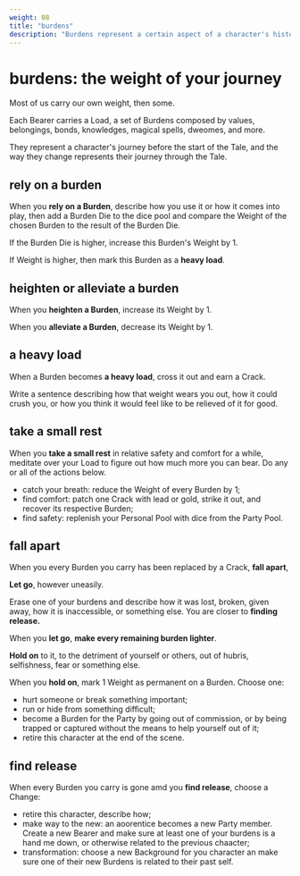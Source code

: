 ```yaml
---
weight: 08
title: "burdens"
description: "Burdens represent a certain aspect of a character's history, the lessosn they learned, the meterial possessions they carry around, and more."
---
```


# burdens: the weight of your journey

Most of us carry our own weight, then some.

Each Bearer carries a Load, a set of Burdens composed by values, belongings, bonds, knowledges, magical spells, dweomes, and more.

They represent a character's journey before the start of the Tale, and the way they change represents their journey through the Tale.

## rely on a burden

When you **rely on a Burden**, describe how you use it or how it comes into play, then add a Burden Die to the dice pool and compare the Weight of the chosen Burden to the result of the Burden Die.

If the Burden Die is higher, increase this Burden's Weight by 1.

If Weight is higher, then mark this Burden as a **heavy load**.

## heighten or alleviate a burden

When you **heighten a Burden**, increase its Weight by 1.

When you **alleviate a Burden**, decrease its Weight by 1.

## a heavy load

When a Burden becomes **a heavy load**, cross it out and earn a Crack.

Write a sentence describing how that weight wears you out, how it could crush you, or how you think it would feel like to be relieved of it for good.

## take a small rest

When you **take a small rest** in relative safety and comfort for a while, meditate over your Load to figure out how much more you can bear. Do any or all of the actions below.

- catch your breath: reduce the Weight of every Burden by 1;
- find comfort: patch one Crack with lead or gold, strike it out, and recover its respective Burden;
- find safety: replenish your Personal Pool with dice from the Party Pool.

## fall apart

When you every Burden you carry has been replaced by a Crack, **fall apart**,

**Let go**, however uneasily.

Erase one of your burdens and describe how it was lost, broken, given away, how it is inaccessible, or something else. You are closer to **finding release.**

When you **let go**, **make every remaining burden lighter**.

**Hold on** to it, to the detriment of yourself or others, out of hubris, selfishness, fear or something else.

When you **hold on**, mark 1 Weight as permanent on a Burden. Choose one:

- hurt someone or break something important;
- run or hide from something difficult;
- become a Burden for the Party by going out of commission, or by being trapped or captured without the means to help yourself out of it;
- retire this character at the end of the scene.

## find release

When every Burden you carry is gone amd you **find release**, choose a Change:

- retire this character, describe how;
- make way to the new: an aoorentice becomes a new Party member. Create a new Bearer and make sure at least one of your burdens is a hand me down, or otherwise related to the previous chaacter;
- transformation: choose a new Background for you character an make sure one of their new Burdens is related to their past self.